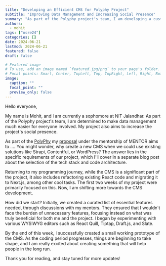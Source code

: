 ```yaml
---
title: "Developing an Efficient CMS for Polyphy Project"
subtitle: "Improving Data Management and Increasing Social Presence"
summary: "As part of the Polyphy project's team, I am developing a customized CMS to enhance data management and social presence. This blog covers the initial steps and progress made so far."
authors: 
  - mohit
tags: ["osre24"]
categories: []
date: 2024-06-21
lastmod: 2024-06-21
featured: false
draft: false

# Featured image
# To use, add an image named `featured.jpg/png` to your page's folder.
# Focal points: Smart, Center, TopLeft, Top, TopRight, Left, Right, BottomLeft, Bottom, BottomRight.
image:
  caption: ""
  focal_point: ""
  preview_only: false
---
```


Hello everyone,

My name is Mohit, and I am currently a sophomore at NIT Jalandhar. As part of the Polyphy project's team, I am determined to make data management much easier for everyone involved. My project also aims to increase the project's social presence.

As part of the [PolyPhy](https://ucsc-ospo.github.io/project/osre24/ucsc/polyphy/) my [proposal](https://docs.google.com/document/d/1BCG6Y-6Usz0hMo11OM5TZY5B8hKTD43wgXSq2s5OcK4/edit?usp=sharing) under the mentorship of MENTOR aims to .... You might wonder, why create a new CMS when we could use existing solutions like Strapi, Contentful, or WordPress? The answer lies in the specific requirements of our project, which I'll cover in a separate blog post about the selection of the tech stack and code architecture.

Returning to my programming journey, while the CMS is a significant part of the project, it also includes refactoring existing React code and migrating it to Next.js, among other cool tasks. The first two weeks of my project were primarily focused on this. Now, I am shifting more towards the CMS development.

How did we start? Initially, we created a curated list of essential features needed, through discussions with my mentors. They ensured that I wouldn't face the burden of unnecessary features, focusing instead on what was truly beneficial for both me and the project. I began by experimenting with various WYSIWYG editors such as React Quill, Tiptap, Draft.js, and Slate.

By the end of this week, I successfully created a small working prototype of the CMS. As the coding period progresses, things are beginning to take shape, and I am really excited about creating something that will help people in the long run.

Thank you for reading, and stay tuned for more updates!
